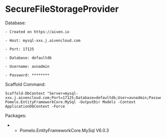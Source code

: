 # SecureFileStorageProvider

Database:

	- Created on https://aiven.io

	- Host: mysql-xxx.j.aivencloud.com

	- Port: 17125

	- Database: defaultdb

	- Username: avnadmin

	- Password: ********

Scaffold Command:
```
Scaffold-DbContext "Server=mysql-xxx.j.aivencloud.com;Port=17125;Database=defaultdb;User=avnadmin;Password=xxx;" Pomelo.EntityFrameworkCore.MySql -OutputDir Models -Context ApplicationDbContext -Force
```

Packages:

- - Pomelo.EntityFrameworkCore.MySql V6.0.3